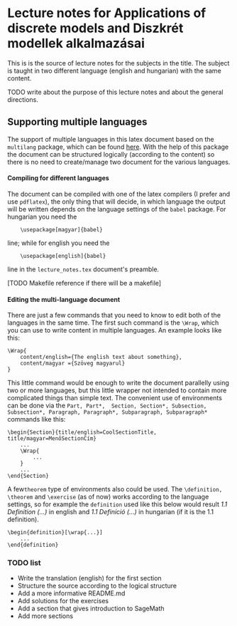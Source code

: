 # Lecture notes for Applications of discrete models and Diszkrét modellek alkalmazásai

This is is the source of lecture notes for the subjects in the title.
The subject is taught in two different language (english and hungarian) with the same content.

TODO write about the purpose of this lecture notes and about the general directions.

## Supporting multiple languages

The support of multiple languages in this latex document based on the 
`multilang` package, which can be found [here](https://github.com/Ri-Ga/multilang). 
With the help of this package the document can be structured logically (according
to the content) so there is no need to create/manage two document for the various languages. 

#### Compiling for different languages
The document can be compiled with one of the latex compilers (I prefer and use `pdflatex`), 
the only thing that will decide, in which language the output will be written depends on the
language settings of the `babel` package. For hungarian you need the
```
    \usepackage[magyar]{babel}
```
line; while for english you need the 
```
    \usepackage[english]{babel}
```  
line in the `lecture_notes.tex` document's preamble.

[TODO Makefile reference if there will be a makefile]

#### Editing the multi-language document
There are just a few commands that you need to know to edit both of the languages
in the same time. The first such command is the `\Wrap`, which you can use to write 
content in multiple languages. An example looks like this:
```
\Wrap{
    content/english={The english text about something},
    content/magyar ={Szöveg magyarul}
}
```

This little command would be enough to write the document parallelly using two or 
more languages, but this little wrapper not intended to contain more complicated things
than simple text. The convenient use of environments can be done via the `Part, Part*, 
Section, Section*, Subsection, Subsection*, Paragraph, Paragraph*, Subparagraph, Subparagraph*` 
commands like this:
```
\begin{Section}{title/english=CoolSectionTitle, title/magyar=MenőSectionCím}
    ...
    \Wrap{
        ...
    }
    ...
\end{Section}
```

A few`theorem` type of environments also could be used. The `\definition, \theorem` and 
`\exercise` (as of now) works according to the language settings, so for example the 
`definition` used like this below would result *1.1 Definition (...)* in english and 
*1.1 Definíció (...)* in hungarian (if it is the 1.1 definition).
```
\begin{definition}[\wrap{...}]
    ...
\end{definition}
```
### TODO list 
- Write the translation (english) for the first section
- Structure the source according to the logical structure
- Add a more informative README.md
- Add solutions for the exercises 
- Add a section that gives introduction to SageMath
- Add more sections 
